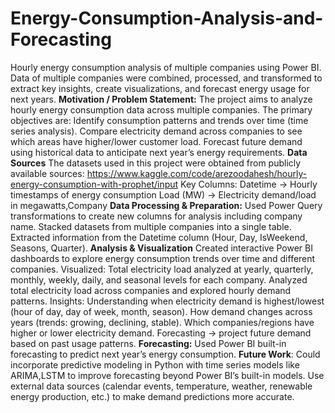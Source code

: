 # Energy-Consumption-Analysis-and-Forecasting
Hourly energy consumption analysis of multiple companies using Power BI. Data of multiple companies were combined, processed, and transformed to extract key insights, create visualizations, and forecast energy usage for next years.
**Motivation / Problem Statement:**
The project aims to analyze hourly energy consumption data across multiple companies. The primary objectives are:
Identify consumption patterns and trends over time (time series analysis).
Compare electricity demand across companies to see which areas have higher/lower customer load.
Forecast future demand using historical data to anticipate next year’s energy requirements.
**Data Sources**
The datasets used in this project were obtained from publicly available sources:
https://www.kaggle.com/code/arezoodahesh/hourly-energy-consumption-with-prophet/input
Key Columns: 
Datetime → Hourly timestamps of energy consumption
Load (MW) → Electricity demand/load in megawatts,Company 
**Data Processing & Preparation:**
Used Power Query transformations to create new columns for analysis including company name.
Stacked datasets from multiple companies into a single table.
Extracted information from the Datetime column (Hour, Day, IsWeekend, Seasons, Quarter).
**Analysis & Visualization**
Created interactive Power BI dashboards to explore energy consumption trends over time and different companies.
Visualized:
Total electricity load analyzed at yearly, quarterly, monthly, weekly, daily, and seasonal levels for each company.
Analyzed total electricity load across companies and explored hourly demand patterns.
Insights:
Understanding when electricity demand is highest/lowest (hour of day, day of week, month, season).
How demand changes across years (trends: growing, declining, stable).
Which companies/regions have higher or lower electricity demand.
Forecasting → project future demand based on past usage patterns.
**Forecasting:**
Used Power BI built-in forecasting to predict next year’s energy consumption.
**Future Work**:
Could incorporate predictive modeling in Python with time series models like ARIMA,LSTM to improve forecasting beyond Power BI’s built-in models.
Use external data sources (calendar events, temperature, weather, renewable energy production, etc.) to make demand predictions more accurate.



